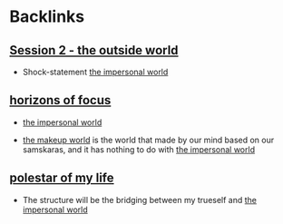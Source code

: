 
# Backlinks
## [Session 2 - the outside world](<Session 2 - the outside world.md>)
- Shock-statement [the impersonal world](<the impersonal world.md>)

## [horizons of focus](<horizons of focus.md>)
- [the impersonal world](<the impersonal world.md>)

- [the makeup world](<the makeup world.md>) is the world that made by our mind based on our samskaras, and it has nothing to do with [the impersonal world](<the impersonal world.md>)

## [polestar of my life](<polestar of my life.md>)
- The structure will be the bridging between my trueself and [the impersonal world](<the impersonal world.md>)

